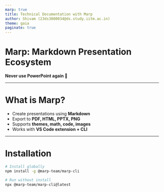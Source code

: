 ```yaml
---
marp: true
title: Technical Documentation with Marp
author: Shivam (23ds3000034@ds.study.iitm.ac.in)
theme: gaia
paginate: true
---
```


# Marp: Markdown Presentation Ecosystem  
**Never use PowerPoint again 🚀**  

---

# What is Marp?

- Create presentations using **Markdown**  
- Export to **PDF, HTML, PPTX, PNG**  
- Supports **themes, math, code, images**  
- Works with **VS Code extension + CLI**  

---

# Installation

```bash
# Install globally
npm install -g @marp-team/marp-cli

# Run without install
npx @marp-team/marp-cli@latest

